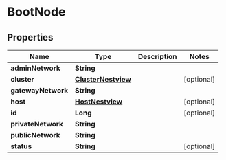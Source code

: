 # BootNode

## Properties
Name | Type | Description | Notes
------------ | ------------- | ------------- | -------------
**adminNetwork** | **String** |  | 
**cluster** | [**ClusterNestview**](ClusterNestview.md) |  |  [optional]
**gatewayNetwork** | **String** |  | 
**host** | [**HostNestview**](HostNestview.md) |  |  [optional]
**id** | **Long** |  |  [optional]
**privateNetwork** | **String** |  | 
**publicNetwork** | **String** |  | 
**status** | **String** |  |  [optional]
